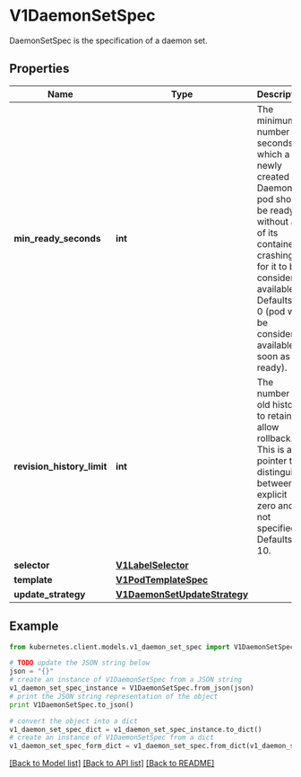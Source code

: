 # V1DaemonSetSpec

DaemonSetSpec is the specification of a daemon set.

## Properties
Name | Type | Description | Notes
------------ | ------------- | ------------- | -------------
**min_ready_seconds** | **int** | The minimum number of seconds for which a newly created DaemonSet pod should be ready without any of its container crashing, for it to be considered available. Defaults to 0 (pod will be considered available as soon as it is ready). | [optional] 
**revision_history_limit** | **int** | The number of old history to retain to allow rollback. This is a pointer to distinguish between explicit zero and not specified. Defaults to 10. | [optional] 
**selector** | [**V1LabelSelector**](V1LabelSelector.md) |  | 
**template** | [**V1PodTemplateSpec**](V1PodTemplateSpec.md) |  | 
**update_strategy** | [**V1DaemonSetUpdateStrategy**](V1DaemonSetUpdateStrategy.md) |  | [optional] 

## Example

```python
from kubernetes.client.models.v1_daemon_set_spec import V1DaemonSetSpec

# TODO update the JSON string below
json = "{}"
# create an instance of V1DaemonSetSpec from a JSON string
v1_daemon_set_spec_instance = V1DaemonSetSpec.from_json(json)
# print the JSON string representation of the object
print V1DaemonSetSpec.to_json()

# convert the object into a dict
v1_daemon_set_spec_dict = v1_daemon_set_spec_instance.to_dict()
# create an instance of V1DaemonSetSpec from a dict
v1_daemon_set_spec_form_dict = v1_daemon_set_spec.from_dict(v1_daemon_set_spec_dict)
```
[[Back to Model list]](../README.md#documentation-for-models) [[Back to API list]](../README.md#documentation-for-api-endpoints) [[Back to README]](../README.md)


